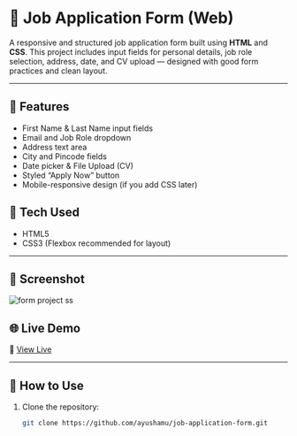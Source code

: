 # 📝 Job Application Form (Web)

A responsive and structured job application form built using **HTML** and **CSS**. This project includes input fields for personal details, job role selection, address, date, and CV upload — designed with good form practices and clean layout.

---

## 📌 Features

- First Name & Last Name input fields
- Email and Job Role dropdown
- Address text area
- City and Pincode fields
- Date picker & File Upload (CV)
- Styled “Apply Now” button
- Mobile-responsive design (if you add CSS later)



## 🚀 Tech Used

- HTML5
- CSS3 (Flexbox recommended for layout)

---
## 📸 Screenshot

![form project ss](https://github.com/user-attachments/assets/f1214f3b-8ac4-4aef-b40c-9d2edbf20294)

## 🌐 Live Demo

🔗 [View Live](https://ayushamu.github.io/job-application-form/)


---

## 📁 How to Use

1. Clone the repository:
   ```bash
   git clone https://github.com/ayushamu/job-application-form.git
